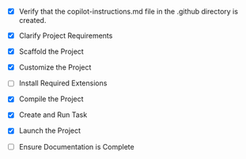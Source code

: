 <!-- Use this file to provide workspace-specific custom instructions to Copilot. For more details, visit https://code.visualstudio.com/docs/copilot/copilot-customization#_use-a-githubcopilotinstructionsmd-file -->
- [x] Verify that the copilot-instructions.md file in the .github directory is created.

- [x] Clarify Project Requirements
	<!-- App Play Store con React + TailwindCSS v3.4 + TypeScript frontend y Node.js + Express + PostgreSQL backend -->

- [x] Scaffold the Project
	<!-- Crear estructura de monorepo con frontend y backend separados -->

- [x] Customize the Project
	<!-- Implementar características de Play Store: listado de apps, detalles, likes, comentarios, subida de archivos -->

- [ ] Install Required Extensions
	<!-- Instalar extensiones necesarias para React, TypeScript y Node.js -->

- [x] Compile the Project
	<!-- Instalar dependencias y compilar ambos proyectos -->

- [x] Create and Run Task
	<!-- Crear tareas para ejecutar frontend y backend simultáneamente -->

- [x] Launch the Project
	<!-- Lanzar ambos servidores para desarrollo -->

- [ ] Ensure Documentation is Complete
	<!-- Completar README.md con instrucciones de instalación y despliegue -->
